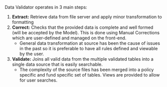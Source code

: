 Data Validator operates in 3 main steps:
1. **Extract:** Retrieve data from file server and apply minor transformation to formatting
2. **Correct:** Checks that the provided data is complete and well formed (will be accepted by the Model). This is done using Manual Corrections which are user-defined and managed on the front-end. 
	- General data transformation at source has been the cause of issues in the past so it is preferable to have all rules defined and viewable by the user.
3. **Validate:** Joins all valid data from the multiple validated tables into a single data source that is easily searchable.
	- The complexity of the source files has been merged into a policy specific and fund specific set of tables. Views are provided to allow for user searches.